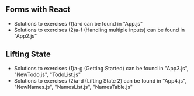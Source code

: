 ## Forms with React
- Solutions to exercises (1)a-d can be found in "App.js"
- Solutions to exercises (2)a-f (Handling multiple inputs) can be found in "App2.js"

## Lifting State
- Solutions to exercises (1)a-g (Getting Started) can be found in "App3.js", "NewTodo.js", "TodoList.js"
- Solutions to exercises (2)a-d (Lifting State 2) can be found in "App4.js", "NewNames.js", "NamesList.js", "NamesTable.js"
